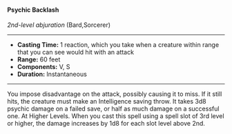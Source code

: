 #### Psychic Backlash
*2nd-level abjuration* (Bard,Sorcerer)
___
- **Casting Time:** 1 reaction, which you take when a creature within range that you can see would hit with an attack
- **Range:** 60 feet
- **Components:** V, S
- **Duration:** Instantaneous
---
You impose disadvantage on the attack, possibly
causing it to miss. If it still hits, the creature must
make an Intelligence saving throw. It takes 3d8
psychic damage on a failed save, or half as much
damage on a successful one.
At Higher Levels.  When you cast this spell using
a spell slot of 3rd level or higher, the damage
increases by 1d8 for each slot level above 2nd.
